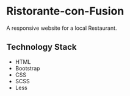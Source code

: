 # Ristorante-con-Fusion
A responsive website for a local Restaurant.

## Technology Stack
* HTML
* Bootstrap
* CSS
* SCSS
* Less
